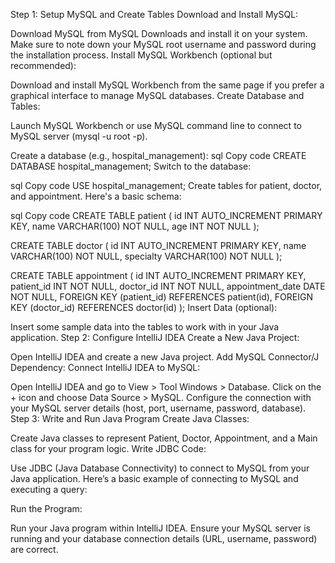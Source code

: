 Step 1: Setup MySQL and Create Tables
Download and Install MySQL:

Download MySQL from MySQL Downloads and install it on your system.
Make sure to note down your MySQL root username and password during the installation process.
Install MySQL Workbench (optional but recommended):

Download and install MySQL Workbench from the same page if you prefer a graphical interface to manage MySQL databases.
Create Database and Tables:

Launch MySQL Workbench or use MySQL command line to connect to MySQL server (mysql -u root -p).

Create a database (e.g., hospital_management):
sql
Copy code
CREATE DATABASE hospital_management;
Switch to the database:

sql
Copy code
USE hospital_management;
Create tables for patient, doctor, and appointment. Here's a basic schema:

sql
Copy code
CREATE TABLE patient (
    id INT AUTO_INCREMENT PRIMARY KEY,
    name VARCHAR(100) NOT NULL,
    age INT NOT NULL
);

CREATE TABLE doctor (
    id INT AUTO_INCREMENT PRIMARY KEY,
    name VARCHAR(100) NOT NULL,
    specialty VARCHAR(100) NOT NULL
);

CREATE TABLE appointment (
    id INT AUTO_INCREMENT PRIMARY KEY,
    patient_id INT NOT NULL,
    doctor_id INT NOT NULL,
    appointment_date DATE NOT NULL,
    FOREIGN KEY (patient_id) REFERENCES patient(id),
    FOREIGN KEY (doctor_id) REFERENCES doctor(id)
);
Insert Data (optional):

Insert some sample data into the tables to work with in your Java application.
Step 2: Configure IntelliJ IDEA
Create a New Java Project:

Open IntelliJ IDEA and create a new Java project.
Add MySQL Connector/J Dependency:
Connect IntelliJ IDEA to MySQL:

Open IntelliJ IDEA and go to View > Tool Windows > Database.
Click on the + icon and choose Data Source > MySQL.
Configure the connection with your MySQL server details (host, port, username, password, database).
Step 3: Write and Run Java Program
Create Java Classes:

Create Java classes to represent Patient, Doctor, Appointment, and a Main class for your program logic.
Write JDBC Code:

Use JDBC (Java Database Connectivity) to connect to MySQL from your Java application. Here’s a basic example of connecting to MySQL and executing a query:

Run the Program:

Run your Java program within IntelliJ IDEA. Ensure your MySQL server is running and your database connection details (URL, username, password) are correct.
